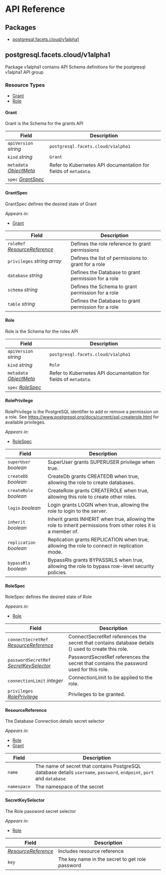 # API Reference

## Packages
- [postgresql.facets.cloud/v1alpha1](#postgresqlfacetscloudv1alpha1)


## postgresql.facets.cloud/v1alpha1

Package v1alpha1 contains API Schema definitions for the postgresql v1alpha1 API group

### Resource Types
- [Grant](#grant)
- [Role](#role)



#### Grant



Grant is the Schema for the grants API



| Field                                                                                                              | Description                                                     |
| ------------------------------------------------------------------------------------------------------------------ | --------------------------------------------------------------- |
| `apiVersion` _string_                                                                                              | `postgresql.facets.cloud/v1alpha1`                              |
| `kind` _string_                                                                                                    | `Grant`                                                         |
| `metadata` _[ObjectMeta](https://kubernetes.io/docs/reference/generated/kubernetes-api/v1.23/#objectmeta-v1-meta)_ | Refer to Kubernetes API documentation for fields of `metadata`. |
| `spec` _[GrantSpec](#grantspec)_                                                                                   |                                                                 |


#### GrantSpec



GrantSpec defines the desired state of Grant

_Appears in:_
- [Grant](#grant)

| Field                                               | Description                                         |
| --------------------------------------------------- | --------------------------------------------------- |
| `roleRef` _[ResourceReference](#resourcereference)_ | Defines the role reference to grant permissions     |
| `privileges` _string array_                         | Defines the list of permissions to grant for a role |
| `database` _string_                                 | Defines the Database to grant permission for a role |
| `schema` _string_                                   | Defines the Schema to grant permission for a role   |
| `table` _string_                                    | Defines the Database to grant permission for a role |


#### Role



Role is the Schema for the roles API



| Field                                                                                                              | Description                                                     |
| ------------------------------------------------------------------------------------------------------------------ | --------------------------------------------------------------- |
| `apiVersion` _string_                                                                                              | `postgresql.facets.cloud/v1alpha1`                              |
| `kind` _string_                                                                                                    | `Role`                                                          |
| `metadata` _[ObjectMeta](https://kubernetes.io/docs/reference/generated/kubernetes-api/v1.23/#objectmeta-v1-meta)_ | Refer to Kubernetes API documentation for fields of `metadata`. |
| `spec` _[RoleSpec](#rolespec)_                                                                                     |                                                                 |


#### RolePrivilege



RolePrivilege is the PostgreSQL identifier to add or remove a permission on a role. See https://www.postgresql.org/docs/current/sql-createrole.html for available privileges.

_Appears in:_
- [RoleSpec](#rolespec)

| Field                   | Description                                                                                                    |
| ----------------------- | -------------------------------------------------------------------------------------------------------------- |
| `superUser` _boolean_   | SuperUser grants SUPERUSER privilege when true.                                                                |
| `createDb` _boolean_    | CreateDb grants CREATEDB when true, allowing the role to create databases.                                     |
| `createRole` _boolean_  | CreateRole grants CREATEROLE when true, allowing this role to create other roles.                              |
| `login` _boolean_       | Login grants LOGIN when true, allowing the role to login to the server.                                        |
| `inherit` _boolean_     | Inherit grants INHERIT when true, allowing the role to inherit permissions from other roles it is a member of. |
| `replication` _boolean_ | Replication grants REPLICATION when true, allowing the role to connect in replication mode.                    |
| `bypassRls` _boolean_   | BypassRls grants BYPASSRLS when true, allowing the role to bypass row-level security policies.                 |


#### RoleSpec



RoleSpec defines the desired state of Role

_Appears in:_
- [Role](#role)

| Field                                                         | Description                                                                                        |
| ------------------------------------------------------------- | -------------------------------------------------------------------------------------------------- |
| `connectSecretRef` _[ResourceReference](#resourcereference)_  | ConnectSecretRef references the secret that contains database details () used to create this role. |
| `passwordSecretRef` _[SecretKeySelector](#secretkeyselector)_ | PasswordSecretRef references the secret that contains the password used for this role.             |
| `connectionLimit` _integer_                                   | ConnectionLimit to be applied to the role.                                                         |
| `privileges` _[RolePrivilege](#roleprivilege)_                | Privileges to be granted.                                                                          |


#### ResourceReference

The Database Connection details secret selector

_Appears in:_
- [Role](#role)
- [Grant](#Grant)

| Field       | Description                                                                                                            |
| ----------- | ---------------------------------------------------------------------------------------------------------------------- |
| `name`      | The name of secret that contains PostgreSQL database details `username`, `password`, `endpoint`, `port` and `database` |
| `namespace` | The namespace of the secret                                                                                            |


#### SecretKeySelector

The Role password secret selector

_Appears in:_
- [Role](#role)

| Field                                     | Description                                     |
| ----------------------------------------- | ----------------------------------------------- |
| _[ResourceReference](#resourcereference)_ | Includes resource reference                     |
| `key`                                     | The key name in the secret to get role password |
